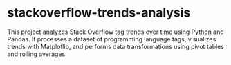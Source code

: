 # stackoverflow-trends-analysis
This project analyzes Stack Overflow tag trends over time using Python and Pandas. It processes a dataset of programming language tags, visualizes trends with Matplotlib, and performs data transformations using pivot tables and rolling averages.

